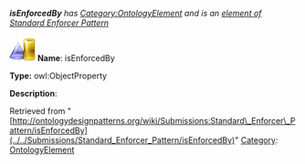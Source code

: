 ___isEnforcedBy__ has [Category:OntologyElement](../../Category/OntologyElement "Category:OntologyElement") and is an [element of](../../Property/ElementOf "Property:ElementOf") [Standard Enforcer Pattern](../../Submissions/Standard_Enforcer_Pattern "Submissions:Standard Enforcer Pattern")_


  




[![ObjectProperty](../../images/thumb/c/c3/ObjectProperty.gif/45px-ObjectProperty.gif)](../../Image/ObjectProperty.gif "ObjectProperty")
__Name__: isEnforcedBy 


__Type:__ owl:ObjectProperty 


__Description__: 





Retrieved from "[http://ontologydesignpatterns.org/wiki/Submissions:Standard\_Enforcer\_Pattern/isEnforcedBy](../../Submissions/Standard_Enforcer_Pattern/isEnforcedBy)"
 [Category](http://ontologydesignpatterns.org/wiki/Special:Categories "Special:Categories"): [OntologyElement](../../Category/OntologyElement "Category:OntologyElement")
